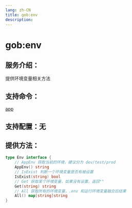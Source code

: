 ```yaml
---
lang: zh-CN
title: gob:env
description:
---
```

# gob:env

## 服务介绍：
提供环境变量相关方法
## 支持命令：
[app](../command/env)
## 支持配置：无

## 提供方法：
```go 
type Env interface {
	// AppEnv 获取当前的环境，建议分为 dev/test/prod
	AppEnv() string
	// IsExist 判断一个环境变量是否有被设置
	IsExist(string) bool
	// Get 获取某个环境变量，如果没有设置，返回""
	Get(string) string
	// All 获取所有的环境变量，.env 和运行环境变量融合后结果
	All() map[string]string
}
```
